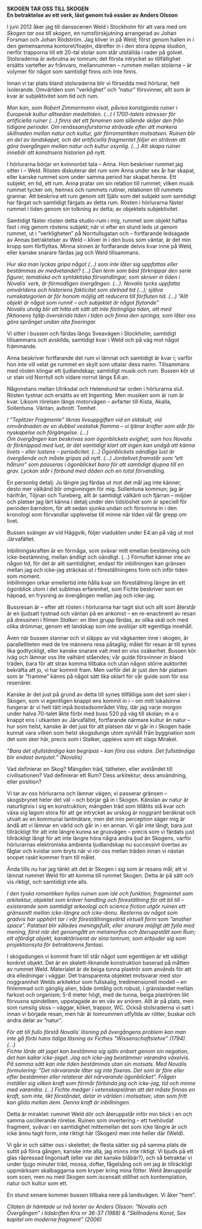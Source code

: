 **SKOGEN TAR OSS TILL SKOGEN**  
**En betraktelse av ett verk, läst genom två essäer av Anders Olsson**

I juni 2012 åker jag till dansscenen Weld i Stockholm för att vara med om *Skogen tar oss till skogen*, en rumsförskjutning arrangerad av Johan Forsman och Johan Rödström. Jag kliver in på Weld; först genom hallen in i den gemensamma kontoret/foajén, därefter in i den stora öppna studion, nerför trapporna till ett 20-tal stolar som står utställda i rader på golvet. Stolsraderna är avbrutna av tomrum; det första intrycket av tillfällighet ersätts vartefter av frånvaro, mellanrummen – rummen mellan stolarna – är volymer för något som samtidigt finns och inte finns.

Innan vi tar plats bland stolsraderna blir vi försedda med hörlurar, helt isolerande. Omvärlden som ”verklighet” och ”natur” försvinner, allt som är kvar är subjektivitet som tid och rum.

*Man kan, som Robert Zimmermann visat, påvisa konstgjorda ruiner i Europeisk kultur alltsedan medeltiden. (…) I 1700-talets intresser för artificiella ruiner (…) finns det ett fenomen som slående skiljer den från tidigare perioder. Om renässansfurstarna strävade efter att markera skillnaden mellan natur och kultur, gör förromantiken motsatsen. Ruinen blir en del av landskapet, och det artificiella fragmentet följer en strävan att göra övergången mellan natur och kultur osynlig. (…)
Att skapa ruiner innebär att konstruera historien på nytt.*

I hörlurarna börjar en kvinnoröst tala – Anna. Hon beskriver rummet jag sitter i – Weld. Rösten diskuterar det rum som Anna under sex år har skapat, eller kanske rummet som under samma period har skapat henne. Ett subjekt, en tid, ett rum. Anna pratar om sin relation till rummet; vilken musik rummet tycker om, hennes och rummets rutiner, relationen till rummets grannar. Att beskriva ett rum genom sitt Själv som det subjekt som samtidigt har färgat och samtidigt färgats av detta rum. Rösten i hörlurarna fäster rummet i tiden genom sin tolkning av detta; av objektets subjektivitet.

Samtidigt fäster rösten detta studio-rum i mig, rummet som objekt häftas fast i mig genom röstens subjekt; när vi efter en stund leds ut genom rummet, ut i ”verkligheten” på Norrtullsgatan och – fortfarande ledsagade av Annas betraktelser av Weld – kliver in i den buss som väntar, är det min kropp som förflyttas. Minna sinnen är fortfarande delvis kvar inne på Weld, eller kanske snarare färdas jag och Weld tillsammans.

*Hur ska man lyckas gripa något (…) som inte låter sig uppfattas eller bestämmas av medvetandet? (…) Den term som bäst förknippar den serie figurer, tematiska och syntaktiska förvandlingar, som skriver in tiden i Novalis´ verk, är förmodligen övergången. (…). 
Novalis tycks uppfatta omvärldens och historiens fakticitet som stelnad tid (…); själva rumskategorien är för honom möjlig att reducera till förfluten tid. (…) ”Allt objekt är något som runnit – och subjektet är något flytande”  
Novalis utväg blir att hitta ett sätt att inte förtingliga tiden, att med fiktionens hjälp överskrida tiden i tiden och finna den springa, som låter oss göra språnget undan alla fixeringar.*

Vi sitter i bussen och färdas längs Sveavägen i Stockholm; samtidigt tillsammans och avskilda, samtidigt kvar i Weld och på väg mot något främmande.

Anna beskriver fortfarande det rum vi lämnat och samtidigt är kvar i; varför hon inte vill velat ge rummet en skylt som uttalar dess namn. Tillsammans med rösten klingar ett ljudlandskap; samtidigt musik och rum. Bussen kör ut ur stan vid Norrtull och vidare norrut längs E4:an.

Någonstans mellan Ulriksdal och Helenelund tar orden i hörlurarna slut. Rösten tystnar och ersätts av ett Ingenting. Men musiken som är rum är kvar. Liksom rörelsen längs motorvägen – avfarter till Kista, Akalla, Sollentuna. Väntan, avbrott. Tomhet.

*I ”Teplitzer Fragmente” liknas livsuppgiften vid en eldskult, vid omvårdnaden av en dubbel vestalisk flamma – vi tjänar krafter som står för nyskapelse och förgängelse. (…)*  
*Om övergången kan beskrivas som ögonblickets evighet, som hos Novalis är förknippad med lust, är det samtidigt klart att ingen kan undgå att känna livets – eller lustens – periodicitet. (…) Ögonblickets oändliga lust är övergående och måste gripas på nytt. (…) Jordelivet framstår som ”ett hålrum” som passeras i ögonblicket bara för att samtidigt djupna till en grav. Lyckan står i förbund med döden och en total förvandling.*

En personlig detalj: Ju längre jag färdas ut mot det mål jag inte känner, desto mer välkänd blir omgivningen för mig. Sollentuna kommun; jag är härifrån, Töjnan och Tureberg, allt är samtidigt välkänt och fjärran – miljöer och platser jag lärt känna i detalj under den tidslöshet som är speciell för perioden barndom, för att sedan sjunka undan och försvinna in i den kronologi som förvandlar upplevelse till minne när tiden väl får grepp om livet.

Bussen svänger av vid Häggvik; följer viadukten under E4:an på väg ut mot Järvafältet.

Inbillningskraften är en förmåga, som svävar mitt emellan bestämning och icke-bestämning, mellan ändligt och oändligt. (…) Förnuftet känner inte av någon tid, för det är allt samtidighet, endast för inbillningen kan gränsen mellan jag och icke-jag sträckas ut i föreställningens form och inför tiden som moment.  
Inbillningen orkar emellertid inte hålla kvar sin föreställning längre än ett ögonblick utom i det sublimas erfarenhet, som Fichte beskriver som en häpnad, en frysning av övergången mellan jag och icke-jag.

Bussresan är – efter att rösten i hörlurarna har tagit slut och allt som återstår är en ljudsatt tystnad och väntan på en ankomst – en re-enactment av resan på dressinen i filmen *Stalker*: en liten grupp färdas, av olika skäl och med olika drömmar, genom ett landskap som inte avslöjar sitt egentliga innehåll.

Även när bussen stannar och vi släpps av vid vägkanten inne i skogen, är parallelliteten med de tre männens resa påtaglig; målet för resan är till synes lika godtyckligt, eller kanske snarare valt med en viss osäkerhet. Bussen kör iväg och lämnar oss lite valhänt ståendes; vår guide försvinner in bland träden, bara för att strax komma tillbaka och utan någon större auktoritet bekräfta att jo, vi har kommit fram. Men varför det är just den här platsen som är ”framme” känns på något sätt lika oklart för vår guide som för oss resenärer.

Kanske är det just på grund av detta till synes tillfälliga som det som sker i Skogen, som vi egentligen knappt ens kommit in i – om mitt lokalsinne fungerar är vi helt tätt inpå bostadsområdet Viby, där jag varje morgon under halva 70-talet åkte förbi med buss 520 på väg till skolan; m a o knappt ens i utkanten av Järvafältet, fortfarande närmare kultur än natur – hur som helst, kanske är det just för att platsen där vi går in i Skogen hade kunnat vara vilken som helst skogsdunge utom synhåll från byggnation som det som sker här, precis som i Stalker, upplevs som ett slags Mirakel.

*”Bara det ofullständiga kan begripas – kan föra oss vidare. Det fullständiga blir endast avnjutet.” (Novalis)*

Vad definierar en Skog? Mängden träd, tätheten, eller avståndet till civilisationen? Vad definierar ett Rum? Dess arkitektur, dess användning, eller position?

Vi tar av oss hörlurarna och lämnar vägen; vi passerar gränsen – skogsbrynet heter det väl – och börjar gå in i Skogen. Känslan av natur är naturligtvis i sig en konstruktion; mängden träd som tillåtits stå kvar och växa sig lagom stora för att ge intrycket av urskog är noggrant beräknat och utvalt av en kommunal lantmätare, men det min perception säger mig är ändå att vi lämnar en värld och går in i en annan. Vi går inte långt, bara just tillräckligt för att inte längre kunna se grusvägen – precis som vi färdats just tillräckligt långt för att inte längre höra några andra ljud än Skogens, varför hörlurarnas elektroniska ambienta ljudlandskap nu successivt övertas av fåglar och kvistar som bryts när vi rör oss mellan träden innan vi nästan snopet raskt kommer fram till målet.

Ända tills nu har jag tänkt att det är Skogen i sig som är resans mål; att vi lämnat rummet Weld för att komma till rummet Skogen. Detta är på sätt och vis riktigt, och samtidigt inte alls.

*I den tyska romantiken hyllas ruinen som idé och funktion; fragmentet som arkitektur, objektet som kräver handling och föreställning för att bli till – existerande som samtidigt arkeologi och science fiction utgör ruinen ett gränssnitt mellan icke-längre och icke-ännu. Resterna av något som gradvis har upphört tar i vår föreställningsvärld virtuell form som ”another space”. Palatset blir således meningsfullt, eller snarare möjligt att fylla med mening, först när det genomgått en metamorfos och återuppstått som Ruin; ett ofärdigt objekt, karaktäriserat av sina tomrum, som erbjuder sig som projektionsyta för betraktarens fantasi.*

I skogsdungen vi kommit fram till står något som egentligen är ett väldigt konkret objekt. Det är en skelett-liknande konstruktion baserad på måtten av rummet Weld. Materialet är de beiga tunna plaströr som används för att dra elledningar i väggar. Det transparenta objektet motsvarar med stor noggrannhet Welds arkitektur som fullskalig, tredimensionell modell – en finlemmad och gänglig alien, både ömtålig och robust, i gränslandet mellan farkost och organism; 5-6 meter högt, med de tunna, beiga plaströren likt förvuxna spindelben, uppstagade av en väv av snören. Allt är på plats, men som rumslig skiss – väggar, köket, trappor, WC. Också stolsraderna vi satt i innan vi började resan, men här är tomrummen utfyllda av rötter, buskar och andra delar av ”natur”.

*För att till fullo förstå Novalis´ lösning på övergångens problem kan man inte gå förbi hans tidiga läsning av Ficthes ”Wissenschaftslehre” (1794). (…)*  
*Fichte lärde att jaget kan bestämma sig själv enbart genom sin negation, det han kallar icke-jaget. Jag och icke-jag bestämmer varandra växelvis. På samma sätt kan inte tiden bestämmas utan sin motsats. Med Novalis formulering: ”Det närvarande låter sig inte fixeras. Det som är före eller efter bestämmer eller relaterar det närvarande ögonblicket”. Frågan inställer sig vilken kraft som förmår förbinda jag och icke-jag, tid och minne med varandra. (…) Fichte medger i vetenskapsläran att det måste finnas en kraft, som inte, likt förståndet, delar in världen i motsatser, utan som fritt kan glida mellan dem. Denna kraft är inbillningen.*

Detta är miraklet: rummet Weld dör och återuppstår inför min blick i en och samma oscillerande rörelse. Ruinen som invertering – ett tvehövdat fragment, svävar i en samtidighet mittemellan det som icke längre är och icke ännu tagit form, inte riktigt här (Skogen) men inte heller där (Weld).

Vi går in och sätter oss i skelettet; de flesta sätter sig på samma plats de suttit på förra gången, kanske inte alla, jag minns inte riktigt. Vi bjuds på ett glas råpressad lingonsaft (eller var det kanske blåbär?), och så betraktar vi under tjugo minuter träd, mossa, dofter, fågelsång och om jag är tillräckligt uppmärksam skalbaggarna som kryper kring mina fötter. Weld återuppstår som scen, men nu med Skogen som iscensatt stillhet och kontemplation, natur och kultur som ett.

En stund senare kommer bussen tillbaka nere på landsvägen. Vi åker ”hem”.

*Citaten är hämtade ur två texter av Anders Olsson:
”Novalis och Övergången” i tidskriften Kris nr 36-37 (1988) & ”Skillnadens Konst, Sex kapitel om moderna fragment” (2006)*

